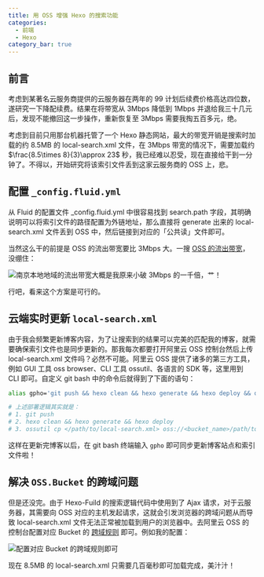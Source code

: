 ```yaml
---
title: 用 OSS 增强 Hexo 的搜索功能
categories:
  - 前端
  - Hexo
category_bar: true
---
```


## 前言

考虑到某著名云服务商提供的云服务器在两年的 99 计划后续费价格高达四位数，遂研究一下降配续费。结果在将带宽从 3Mbps 降低到 1Mbps 并退给我三十几元后，发现不能撤回这一步操作，重新恢复至 3Mbps 需要我掏五百多元，绝。

考虑到目前只用那台机器托管了一个 Hexo 静态网站，最大的带宽开销是搜索时加载的约 8.5MB 的 local-search.xml 文件，在 3Mbps 带宽的情况下，需要加载约 $\frac{8.5\times 8}{3}\approx 23$ 秒，我已经难以忍受，现在直接给干到一分钟了。不得以，开始研究将该索引文件丢到这家云服务商的 OSS 上，悲。

## 配置 `_config.fluid.yml`

从 Fluid 的配置文件 _config.fluid.yml 中很容易找到 search.path 字段，其明确说明可以将索引文件的路径配置为外链地址，那么直接将 generate 出来的 local-search.xml 文件丢到 OSS 中，然后链接到对应的「公共读」文件即可。

当然这么干的前提是 OSS 的流出带宽要比 3Mbps 大。一搜 [OSS 的流出带宽](https://help.aliyun.com/zh/oss/product-overview/limits)，没绷住：

![南京本地地域的流出带宽大概是我原来小破 3Mbps 的一千倍，艹！](https://dwj-oss.oss-cn-nanjing.aliyuncs.com/images/202501192317447.png)

行吧，看来这个方案是可行的。

## 云端实时更新 `local-search.xml`

由于我会频繁更新博客内容，为了让搜索到的结果可以完美的匹配我的博客，就需要确保索引文件也是同步更新的。那我每次都要打开阿里云 OSS 控制台然后上传 local-search.xml 文件吗？必然不可能。阿里云 OSS 提供了诸多的第三方工具，例如 GUI 工具 oss browser、CLI 工具 ossutil、各语言的 SDK 等，这里用到 CLI 即可。自定义 git bash 中的命令后就得到了下面的语句：

```bash
alias gpho='git push && hexo clean && hexo generate && hexo deploy && ossutil cp </path/to/local-search.xml> oss://dwj-oss/search-files/'

# 上述部署逻辑其实就是：
# 1. git push
# 2. hexo clean && hexo generate && hexo deploy
# 3. ossutil cp </path/to/local-search.xml> oss://<bucket_name>/path/to/oss_folder/
```

这样在更新完博客以后，在 git bash 终端输入 `gpho` 即可同步更新博客站点和索引文件啦！

## 解决 `OSS.Bucket` 的跨域问题

但是还没完。由于 Hexo-Fuild 的搜索逻辑代码中使用到了 Ajax 请求，对于云服务器，其需要向 OSS 对应的主机发起请求，这就会引发浏览器的跨域问题从而导致 local-search.xml 文件无法正常被加载到用户的浏览器中。去阿里云 OSS 的控制台配置对应 Bucket 的 [跨域规则](https://help.aliyun.com/zh/oss/user-guide/cors-12/) 即可。例如我的配置：

![配置对应 Bucket 的跨域规则即可](https://dwj-oss.oss-cn-nanjing.aliyuncs.com/images/202501192333282.png)

现在 8.5MB 的 local-search.xml 只需要几百毫秒即可加载完成，美汁汁！
